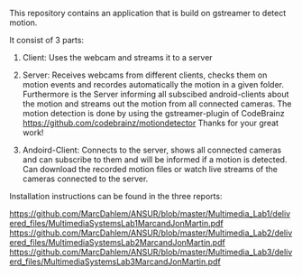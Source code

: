 This repository contains an application that is build on gstreamer to detect motion.

It consist of 3 parts:

  1. Client: Uses the webcam and streams it to a server
  
  2. Server: Receives webcams from different clients, checks them on motion events and recordes automatically the motion in a given folder.
              Furthermore is the Server informing all subscibed android-clients about the motion and streams out the motion from all connected cameras.
              The motion detection is done by using the gstreamer-plugin of CodeBrainz https://github.com/codebrainz/motiondetector
              Thanks for your great work!

  3. Andoird-Client: Connects to the server, shows all connected cameras and can subscribe to them and will be informed if a motion is detected.
                      Can download the recorded motion files or watch live streams of the cameras connected to the server.


Installation instructions can be found in the three reports:

https://github.com/MarcDahlem/ANSUR/blob/master/Multimedia_Lab1/delivered_files/MultimediaSystemsLab1MarcandJonMartin.pdf
https://github.com/MarcDahlem/ANSUR/blob/master/Multimedia_Lab2/delivered_files/MultimediaSystemsLab2MarcandJonMartin.pdf
https://github.com/MarcDahlem/ANSUR/blob/master/Multimedia_Lab3/deliverd_files/MultimediaSystemsLab3MarcandJonMartin.pdf


